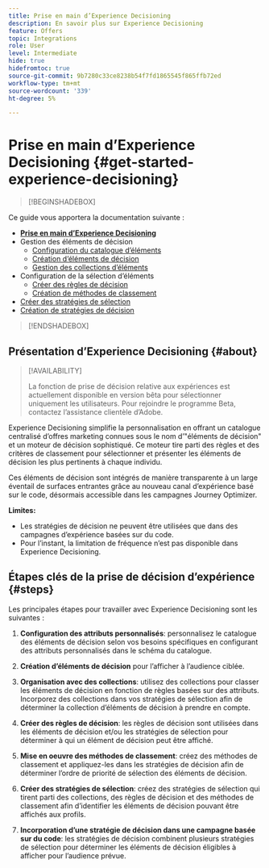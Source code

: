 ```yaml
---
title: Prise en main d’Experience Decisioning
description: En savoir plus sur Experience Decisioning
feature: Offers
topic: Integrations
role: User
level: Intermediate
hide: true
hidefromtoc: true
source-git-commit: 9b7280c33ce8238b54f7fd1865545f865ffb72ed
workflow-type: tm+mt
source-wordcount: '339'
ht-degree: 5%

---
```


# Prise en main d’Experience Decisioning {#get-started-experience-decisioning}

>[!BEGINSHADEBOX]

Ce guide vous apportera la documentation suivante :

* **[Prise en main d’Experience Decisioning](gs-experience-decisioning.md)**
* Gestion des éléments de décision
   * [Configuration du catalogue d’éléments](catalogs.md)
   * [Création d’éléments de décision](items.md)
   * [Gestion des collections d’éléments](collections.md)
* Configuration de la sélection d’éléments
   * [Créer des règles de décision](rules.md)
   * [Création de méthodes de classement](ranking.md)
* [Créer des stratégies de sélection](selection-strategies.md)
* [Création de stratégies de décision](create-decision.md)

>[!ENDSHADEBOX]

## Présentation d’Experience Decisioning {#about}

>[!AVAILABILITY]
>
>La fonction de prise de décision relative aux expériences est actuellement disponible en version bêta pour sélectionner uniquement les utilisateurs. Pour rejoindre le programme Beta, contactez l’assistance clientèle d’Adobe.

Experience Decisioning simplifie la personnalisation en offrant un catalogue centralisé d’offres marketing connues sous le nom d’&quot;éléments de décision&quot; et un moteur de décision sophistiqué. Ce moteur tire parti des règles et des critères de classement pour sélectionner et présenter les éléments de décision les plus pertinents à chaque individu.

Ces éléments de décision sont intégrés de manière transparente à un large éventail de surfaces entrantes grâce au nouveau canal d’expérience basé sur le code, désormais accessible dans les campagnes Journey Optimizer.

**Limites:**

* Les stratégies de décision ne peuvent être utilisées que dans des campagnes d’expérience basées sur du code.
* Pour l’instant, la limitation de fréquence n’est pas disponible dans Experience Decisioning.

## Étapes clés de la prise de décision d’expérience {#steps}

Les principales étapes pour travailler avec Experience Decisioning sont les suivantes :

1. **Configuration des attributs personnalisés**: personnalisez le catalogue des éléments de décision selon vos besoins spécifiques en configurant des attributs personnalisés dans le schéma du catalogue.

1. **Création d’éléments de décision** pour l’afficher à l’audience ciblée.

1. **Organisation avec des collections**: utilisez des collections pour classer les éléments de décision en fonction de règles basées sur des attributs. Incorporez des collections dans vos stratégies de sélection afin de déterminer la collection d’éléments de décision à prendre en compte.

1. **Créer des règles de décision**: les règles de décision sont utilisées dans les éléments de décision et/ou les stratégies de sélection pour déterminer à qui un élément de décision peut être affiché.

1. **Mise en oeuvre des méthodes de classement**: créez des méthodes de classement et appliquez-les dans les stratégies de décision afin de déterminer l’ordre de priorité de sélection des éléments de décision.

1. **Créer des stratégies de sélection**: créez des stratégies de sélection qui tirent parti des collections, des règles de décision et des méthodes de classement afin d’identifier les éléments de décision pouvant être affichés aux profils.

1. **Incorporation d’une stratégie de décision dans une campagne basée sur du code**: les stratégies de décision combinent plusieurs stratégies de sélection pour déterminer les éléments de décision éligibles à afficher pour l’audience prévue.

<!--## Glossary-->
